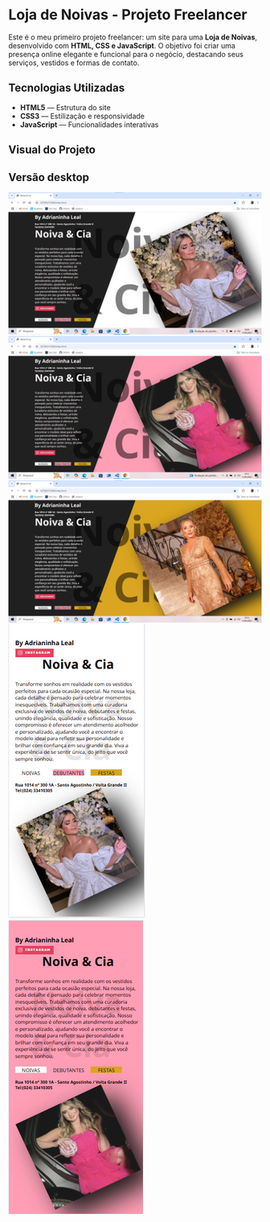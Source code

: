 # Loja de Noivas - Projeto Freelancer

Este é o meu primeiro projeto freelancer: um site para uma **Loja de Noivas**, desenvolvido com **HTML, CSS e JavaScript**. O objetivo foi criar uma presença online elegante e funcional para o negócio, destacando seus serviços, vestidos e formas de contato.

## Tecnologias Utilizadas

- **HTML5** — Estrutura do site
- **CSS3** — Estilização e responsividade
- **JavaScript** — Funcionalidades interativas

## Visual do Projeto
## Versão desktop
<img src="https://github.com/Andrecruzac85/Noiva---Cia/blob/main/assets/noiva%20e%20cia%20desktop%201.png?raw=true"/>
<img src="https://github.com/Andrecruzac85/Noiva---Cia/blob/main/assets/noiva%20e%20cia%20desktop%202.png?raw=true"/>
<img src="https://github.com/Andrecruzac85/Noiva---Cia/blob/main/assets/noiva%20e%20cia%20desktop%203.png?raw=true"/>
<img src="https://github.com/Andrecruzac85/Noiva---Cia/blob/main/assets/noiva%20e%20cia%20cel%201.png?raw=true"/>
<img src="https://github.com/Andrecruzac85/Noiva---Cia/blob/main/assets/noiva%20e%20cia%20cel%202.png?raw=true"/>
<img src=""/>

